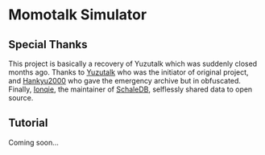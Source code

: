 # Momotalk Simulator

## Special Thanks

This project is basically a recovery of Yuzutalk which was suddenly closed months ago. Thanks to [Yuzutalk](https://github.com/yuzutalk) who was the initiator of original project, and [Hankyu2000](https://github.com/Hankyu2000) who gave the emergency archive but in obfuscated. Finally, [Ionqie](https://github.com/lonqie), the maintainer of [SchaleDB](https://github.com/lonqie/SchaleDB), selflessly shared data to open source.

## Tutorial

Coming soon...